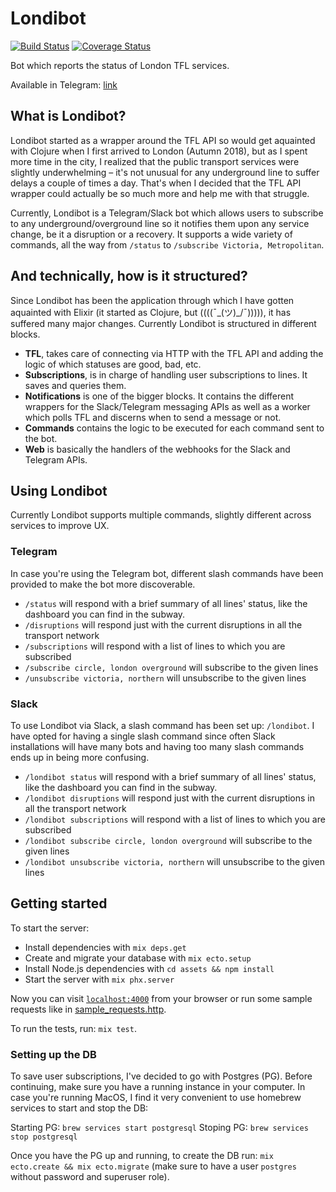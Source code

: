 # Londibot

[![Build Status](https://travis-ci.org/Manzanit0/londibot.svg?branch=master)](https://travis-ci.org/Manzanit0/londibot)
[![Coverage Status](https://coveralls.io/repos/github/Manzanit0/londibot/badge.svg?branch=master)](https://coveralls.io/github/Manzanit0/londibot?branch=master)

Bot which reports the status of London TFL services.

Available in Telegram: [link](https://t.me/LondiBot)

## What is Londibot?

Londibot started as a wrapper around the TFL API so would get aquainted with Clojure when I first arrived to London (Autumn 2018), but as
I spent more time in the city, I realized that the public transport services were slightly underwhelming – it's not unusual for any underground
line to suffer delays a couple of times a day. That's when I decided that the TFL API wrapper could actually be so much more and help me with that
struggle.

Currently, Londibot is a Telegram/Slack bot which allows users to subscribe to any underground/overground line so it notifies them upon any service
change, be it a disruption or a recovery. It supports a wide variety of commands, all the way from `/status` to `/subscribe Victoria, Metropolitan`.

## And technically, how is it structured?

Since Londibot has been the application through which I have gotten aquainted with Elixir (it started as Clojure, but ((((¯\_(ツ)_/¯))))), it has
suffered many major changes. Currently Londibot is structured in different blocks.

- **TFL**, takes care of connecting via HTTP with the TFL API and adding the logic of which statuses are good, bad, etc.
- **Subscriptions**, is in charge of handling user subscriptions to lines. It saves and queries them.
- **Notifications** is one of the bigger blocks. It contains the different wrappers for the Slack/Telegram messaging APIs as well as a worker
which polls TFL and discerns when to send a message or not.
- **Commands** contains the logic to be executed for each command sent to the bot.
- **Web** is basically the handlers of the webhooks for the Slack and Telegram APIs.

## Using Londibot

Currently Londibot supports multiple commands, slightly different across services to improve UX.

### Telegram

In case you're using the Telegram bot, different slash commands have been provided to make the bot more discoverable.

- `/status` will respond with a brief summary of all lines' status, like the dashboard you can find in the subway.
- `/disruptions` will respond just with the current disruptions in all the transport network
- `/subscriptions` will respond with a list of lines to which you are subscribed
- `/subscribe circle, london overground` will subscribe to the given lines
- `/unsubscribe victoria, northern` will unsubscribe to the given lines

### Slack

To use Londibot via Slack, a slash command has been set up: `/londibot`. I have opted for having a single slash command since often 
Slack installations will have many bots and having too many slash commands ends up in being more confusing.

- `/londibot status` will respond with a brief summary of all lines' status, like the dashboard you can find in the subway.
- `/londibot disruptions` will respond just with the current disruptions in all the transport network
- `/londibot subscriptions` will respond with a list of lines to which you are subscribed
- `/londibot subscribe circle, london overground` will subscribe to the given lines
- `/londibot unsubscribe victoria, northern` will unsubscribe to the given lines

## Getting started

To start the server:

  * Install dependencies with `mix deps.get`
  * Create and migrate your database with `mix ecto.setup`
  * Install Node.js dependencies with `cd assets && npm install`
  * Start the server with `mix phx.server`

Now you can visit [`localhost:4000`](http://localhost:4000) from your browser or
run some sample requests like in [sample_requests.http](./sample_requests.http).

To run the tests, run: `mix test`.

### Setting up the DB

To save user subscriptions, I've decided to go with Postgres (PG). Before continuing, make sure you have a running instance in your computer.
In case you're running MacOS, I find it very convenient to use homebrew services to start and stop the DB:

Starting PG: `brew services start postgresql`
Stoping PG: `brew services stop postgresql`

Once you have the PG up and running, to create the DB run: `mix ecto.create && mix ecto.migrate` (make sure to have a user `postgres` without password and superuser role).